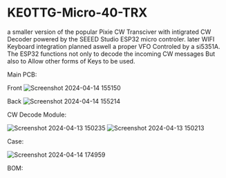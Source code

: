 # KE0TTG-Micro-40-TRX
a smaller version  of the popular Pixie CW Transciver with intigrated CW Decoder powered by the SEEED Studio ESP32 micro controler. later WIFI Keyboard integration planned aswell a proper VFO Controled by a si5351A. The ESP32 functions not only to decode the incoming CW messages But also to Allow other forms of Keys to be used.


Main PCB:

Front
![Screenshot 2024-04-14 155150](https://github.com/ke0ttgantennas/KE0TTG-Micro-40-TRX/assets/166951449/a9b933e1-d452-4eb7-b95d-99bbcef80a6b)


Back
![Screenshot 2024-04-14 155214](https://github.com/ke0ttgantennas/KE0TTG-Micro-40-TRX/assets/166951449/fd29f2bf-32d4-4a93-bce5-6a9cfd292fb8)

CW Decode Module:

![Screenshot 2024-04-13 150235](https://github.com/ke0ttgantennas/KE0TTG-Micro-40-TRX/assets/166951449/db19b0d6-5fd5-4dc4-9a82-5f2ac0b06bac)
![Screenshot 2024-04-13 150213](https://github.com/ke0ttgantennas/KE0TTG-Micro-40-TRX/assets/166951449/0ea69773-225f-4b12-9efb-d2267901cc72)

Case:

![Screenshot 2024-04-14 174959](https://github.com/ke0ttgantennas/KE0TTG-Micro-40-TRX/assets/166951449/c0772bbe-ed59-4716-903f-3fc90740502c)



BOM:
